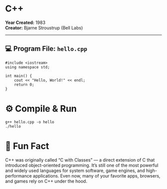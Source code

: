 # C++

**Year Created:** 1983  
**Creator:** Bjarne Stroustrup (Bell Labs)

---

## 💻 Program File: `hello.cpp`

```
#include <iostream>
using namespace std;

int main() {
    cout << "Hello, World!" << endl;
    return 0;
}
```

# ⚙️ Compile & Run

```
g++ hello.cpp -o hello
./hello
```

# 🧠 Fun Fact
C++ was originally called “C with Classes” — a direct extension of C that introduced object-oriented programming.
It’s still one of the most powerful and widely used languages for system software, game engines, and high-performance applications.
Even now, many of your favorite apps, browsers, and games rely on C++ under the hood.